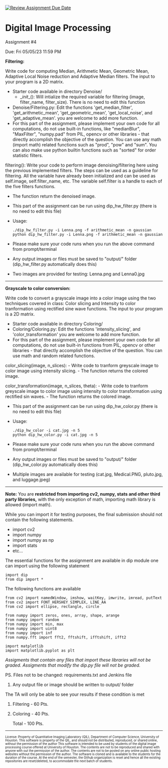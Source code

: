 [![Review Assignment Due Date](https://classroom.github.com/assets/deadline-readme-button-24ddc0f5d75046c5622901739e7c5dd533143b0c8e959d652212380cedb1ea36.svg)](https://classroom.github.com/a/3H3XZuD9)
# Digital Image Processing 
Assignment #4

Due: Fri 05/05/23 11:59 PM

**Filtering:**

Write code for computing Median, Arithmetic Mean, Geometric Mean, Adaptive Local Noise reduction and Adaptive Median filters. 
The input to your program is a 2D matrix.

  - Starter code available in directory Denoise/
      - \__init__(): Will intialize the required variable for filtering (image, filter_name, filter_size). There is no need to edit this function  
  - Denoise/Filtering.py: Edit the functions 'get_median_filter', 'get_arithmetic_mean', 'get_geometric_mean', 'get_local_noise', and 'get_adaptive_mean'. you are welcome to add more function.
  - For this part of the assignment, please implement your own code for all computations, do not use built-in functions, like "medianBlur", "MaxFilter", "numpy.pad" from PIL, opencv or other libraries - that directly accomplish the objective of the question. You can use any math (import math) related functions such as "prod", "pow" and "sum".
    You can also make use python builtin functions such as "sorted" for order statistic filters.   
  
filtering(): Write your code to perform image denoising/filtering here using the previous implemented filters. The steps can be used as a guideline for filtering. All the variable have already been initialized and can be used as self.image, self.filter_name, etc. The variable self.filter is a handle to each of the five filters functions. 
  - The function return the denoised image.
  - This part of the assignment can be run using dip_hw_filter.py (there is no need to edit this file)
  - Usage: 
  
        ./dip_hw_filter.py -i Lenna.png -f arithmetic_mean -n gaussian
        python dip_hw_filter.py -i Lenna.png -f arithmetic_mean -n gaussian
        
  - Please make sure your code runs when you run the above command from prompt/terminal
  - Any output images or files must be saved to "output/" folder (dip_hw_filter.py automatically does this)
  - Two images are provided for testing: Lenna.png and Lenna0.jpg
  
---
**Grayscale to color conversion:**

Write code to convert a grayscale image into a color image using the two techniques covered in class: Color slicing and Intensity to color tranformation using rectified sine wave functions. 
The input to your program is a 2D matrix.

  - Starter code available in directory Coloring/
  - Coloring/Coloring.py: Edit the functions 'intensity_slicing', and 'color_transformation' you are welcome to add more function.
  - For this part of the assignment, please implement your own code for all computations, do not use built-in functions  from PIL, opencv or other libraries - that directly accomplish the objective of the question. You can use math and random related functions.
 
    
color_slicing(image, n_slices):
    - Write code to tranform greyscale image to color image using intensity slicing. 
    - The function returns the colored image.

color_transformation(image, n_slices, theta): 
    - Write code to tranform greyscale image to color image using intensity to color transformation using rectified sin waves.
    - The function returns the colored image.

  - This part of the assignment can be run using dip_hw_color.py (there is no need to edit this file)
  - Usage: 
  
        ./dip_hw_color -i cat.jpg -n 5
        python dip_hw_color.py -i cat.jpg -n 5
        
  - Please make sure your code runs when you run the above command from prompt/terminal
  - Any output images or files must be saved to "output/" folder (dip_hw_color.py automatically does this)
  - Multiple images are available for testing (cat.jpg, Medical.PNG, pluto.jpg, and luggage.jpeg)
  
-------------
**Note:**
You are **restricted from importing cv2, numpy, stats and other third party libraries,** 
with the only exception of math, importing math library is allowed (import math).

While you can import it for testing purposes, the final submission should not contain the following statements.
- import cv2
- import numpy
- import numpy as np
- import stats
- etc...

The essential functions for the assignment are available in dip module one can import using the following statement
```
import dip
from dip import *
```
The following functions are available

```commandline
from cv2 import namedWindow, imshow, waitKey, imwrite, imread, putText
from cv2 import FONT_HERSHEY_SIMPLEX, LINE_AA
from cv2 import ellipse, rectangle, circle

from numpy import zeros, ones, array, shape, arange
from numpy import random
from numpy import min, max
from numpy import uint8
from numpy import inf
from numpy.fft import fft2, fftshift, ifftshift, ifft2

import matplotlib
import matplotlib.pyplot as plt
```

*Assigments that contain any files that import these libraries will not be graded.* 
*Assigments that modify the dip.py file will not be graded.*
  
PS. Files not to be changed: requirements.txt and Jenkins file 
  
1. Any output file or image should be written to output/ folder

The TA will only be able to see your results if these condition is met

1. Filtering       - 60 Pts.
2. Coloring        - 40 Pts.
 
    Total          - 100 Pts.

---
<sub><sup>License: Property of Quantitative Imaging Laboratory (QIL), Department of Computer Science, University of Houston.
This software is property of the QIL, and should not be distributed, reproduced, or shared online, without the permission of the author
This software is intended to be used by students of the digital image processing course offered at University of Houston.
The contents are not to be reproduced and shared with anyone with out the permission of the author.
The contents are not to be posted on any online public hosting websites without the permission of the author.
The software is cloned and is available to the students for the duration of the course.
At the end of the semester, the Github organization is reset and hence all the existing repositories are reset/deleted, to accommodate the next batch of students.</sub></sup>
